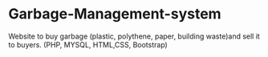 # Garbage-Management-system
Website to buy garbage (plastic, polythene, paper, building waste)and sell it to buyers. (PHP, MYSQL, HTML,CSS, Bootstrap)
